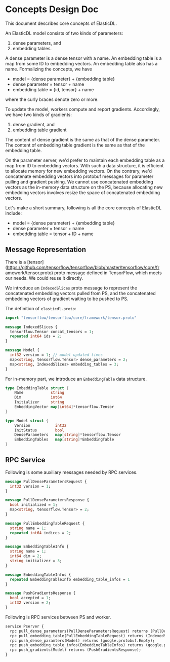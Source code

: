 # Concepts Design Doc

This document describes core concepts of ElasticDL.

An ElasticDL model consists of two kinds of parameters:

1. dense parameters, and
1. embedding tables.

A dense parameter is a dense tensor with a name.  An embedding table is a map
from some ID to embedding vectors.  An embedding table also has a name.
Formalizing the concepts, we have

- model = {dense parameter} + {embedding table}
- dense parameter = tensor + name
- embedding table = {id, tensor} + name

where the curly braces denote zero or more.

To update the model, workers compute and report gradients.  Accordingly, we
have two kinds of gradients:

1. dense gradient, and
1. embedding table gradient

The content of dense gradient is the same as that of the dense parameter.  The
content of embedding table gradient is the same as that of the embedding table.

On the parameter server, we'd prefer to maintain each embedding table as a map
from ID to embedding vectors. With such a data structure, it is efficient to
allocate memory for new embedding vectors. On the contrary, we'd concatenate
embedding vectors into protobuf messages for parameter pulling and gradient
pushing. We cannot use concatenated embedding vectors as the in-memory data
structure on the PS, because allocating new embedding vectors involves resize
the space of concatenated embedding vectors.

Let's make a short summary, following is all the core concepts of ElasticDL
include:

- model = {dense parameter} + {embedding table}
- dense parameter = tensor + name
- embedding table = tensor + ID + name

## Message Representation

There is a
[tensor](https://github.com/tensorflow/tensorflow/blob/master/tensorflow/core/fr
amework/tensor.proto) proto message defined in TensorFlow, which meets our
needs. We could reuse it directly.

We introduce an `IndexedSlices` proto message to represent the concatenated
embedding vectors pulled from PS, and the concatenated embedding vectors of
gradient waiting to be pushed to PS.

The definition of `elasticdl.proto`:

```proto
import "tensorflow/tensorflow/core/framework/tensor.proto"

message IndexedSlices {
  tensorflow.Tensor concat_tensors = 1;
  repeated int64 ids = 2;
}

message Model {
  int32 version = 1; // model updated times
  map<string, tensorflow.Tensor> dense_parameters = 2;
  map<string, IndexedSlices> embedding_tables = 3;
}
```

For in-memory part, we introduce an `EmbeddingTable` data structure.

```go
type EmbeddingTable struct {
    Name            string
    Dim             int64
    Initializer     string
    EmbeddingVector map[int64]*tensorflow.Tensor
}

type Model struct {
    Version           int32
    InitStatus        bool
    DenseParameters   map[string]*tensorflow.Tensor
    EmbeddingTables   map[string]*EmbeddingTable
}
```

## RPC Service

Following is some auxiliary messages needed by RPC services.

```proto
message PullDenseParametersRequest {
  int32 version = 1;
}

message PullDenseParametersResponse {
  bool initialized = 1;
  map<string, tensorflow.Tensor> = 2;
}

message PullEmbeddingTableRequest {
  string name = 1;
  repeated int64 indices = 2;
}

message EmbeddingTableInfo {
  string name = 1;
  int64 dim = 2;
  string initializer = 3;
}

message EmbeddingTableInfos {
  repeated EmbeddingTableInfo embedding_table_infos = 1
}

message PushGradientsResponse {
  bool accepted = 1;
  int32 version = 2;
}
```

Following is RPC services between PS and worker.

```proto
service Pserver {
  rpc pull_dense_parameters(PullDenseParametersRequest) returns (PullDenseParametersResponse);
  rpc pull_embedding_table(PullEmbeddingTableRequest) returns (IndexedSlices);
  rpc push_dense_paramters(Model) returns (google.protobuf.Empty);
  rpc push_embedding_table_infos(EmbeddingTableInfos) returns (google.protobuf.Empty);
  rpc push_gradients(Model) returns (PushGradientsResponse);
}
```
